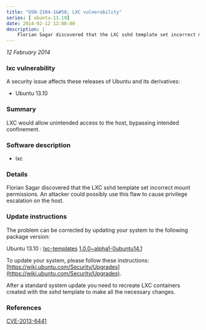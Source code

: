 ```yaml
---
title: "USN-2104-1&#58; LXC vulnerability"
series: [ ubuntu-13.10]
date: 2014-02-12 12:00:00
description: |
    Florian Sagar discovered that the LXC sshd template set incorrect mount permissions. An attacker could possibly use this flaw to cause privilege escalation on the host. 
--- 
```

 
 

*12 February 2014*

### lxc vulnerability

A security issue affects these releases of Ubuntu and its derivatives:

* Ubuntu 13.10

### Summary

LXC would allow unintended access to the host, bypassing intended confinement.

### Software description

* lxc 

### Details

Florian Sagar discovered that the LXC sshd template set incorrect mount permissions. An attacker could possibly use this flaw to cause privilege escalation on the host. 

### Update instructions

The problem can be corrected by updating your system to the following package version:

Ubuntu 13.10
 : [lxc-templates](https://launchpad.net/ubuntu/+source/lxc) <span> [1.0.0~alpha1-0ubuntu14.1](https://launchpad.net/ubuntu/+source/lxc/1.0.0~alpha1-0ubuntu14.1) </span> 

To update your system, please follow these instructions: [https://wiki.ubuntu.com/Security/Upgrades](https://wiki.ubuntu.com/Security/Upgrades).

After a standard system update you need to recreate LXC containers created with the sshd template to make all the necessary changes. 

### References

 
 [CVE-2013-6441](http://people.ubuntu.com/~ubuntu-security/cve/CVE-2013-6441)
 

